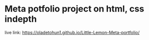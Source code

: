 # Meta potfolio project on html, css indepth
live link: https://oladetohun1.github.io/Little-Lemon-Meta-portfolio/
